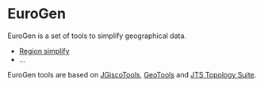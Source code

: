 # EuroGen
EuroGen is a set of tools to simplify geographical data.

- [Region simplify](regionsimplify/README.md)
- ...

EuroGen tools are based on [JGiscoTools](https://github.com/eurostat/JGiscoTools), [GeoTools](https://geotools.org/) and [JTS Topology Suite](https://locationtech.github.io/jts/).
